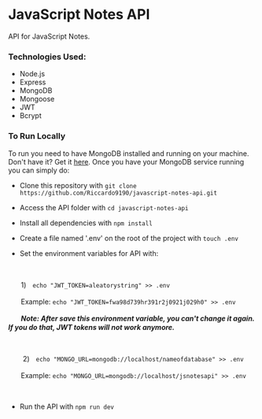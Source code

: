 # JavaScript Notes API

API for JavaScript Notes.

### Technologies Used:

- Node.js
- Express
- MongoDB
- Mongoose
- JWT
- Bcrypt

### To Run Locally

To run you need to have MongoDB installed and running on your machine. Don't have it? Get it [here](https://docs.mongodb.com/manual/installation/).
Once you have your MongoDB service running you can simply do:

- Clone this repository with ```git clone https://github.com/Riccardo9190/javascript-notes-api.git```

- Access the API folder with ```cd javascript-notes-api```

- Install all dependencies with ```npm install```

- Create a file named '.env' on the root of the project with ```touch .env```

- Set the environment variables for API with: 

<br>

ㅤㅤ1)ㅤ```echo "JWT_TOKEN=aleatorystring" >> .env```

ㅤㅤExample: ```echo "JWT_TOKEN=fwa98d739hr391r2j0921j029h0" >> .env```
<p>
ㅤㅤ<em><strong>Note: After save this environment variable, you can't change it again. If you do that, JWT tokens will not work anymore.</strong></em>
</p>

<br>

ㅤㅤ
2)ㅤ```echo "MONGO_URL=mongodb://localhost/nameofdatabase" >> .env```

ㅤㅤExample: ```echo "MONGO_URL=mongodb://localhost/jsnotesapi" >> .env```

<br>

- Run the API with  ```npm run dev```


